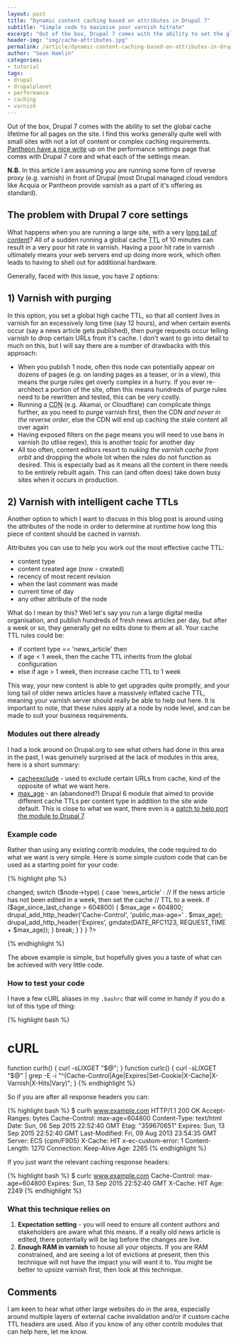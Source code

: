 ```yaml
---
layout: post
title: "Dynamic content caching based on attributes in Drupal 7"
subtitle: "Simple code to maximise your varnish hitrate"
excerpt: "Out of the box, Drupal 7 comes with the ability to set the global cache lifetime for all pages on the site, this often is not enough for complex sites."
header-img: "img/cache-attributes.jpg"
permalink: /article/dynamic-content-caching-based-on-attributes-in-drupal-7/
author: "Sean Hamlin"
categories:
- tutorial
tags:
- drupal
- drupalplanet
- performance
- caching
- varnish
---
```


Out of the box, Drupal 7 comes with the ability to set the global cache lifetime for all pages on the site. I find this works generally quite well with small sites with not a lot of content or complex caching requirements. <a href="https://pantheon.io/docs/articles/drupal/drupal-performance-and-caching-settings/">Pantheon have a nice write</a> up on the performance settings page that comes with Drupal 7 core and what each of the settings mean.

**N.B.** In this article I am assuming you are running some form of reverse proxy (e.g. varnish) in front of Drupal (most Drupal managed cloud vendors like Acquia or Pantheon provide varnish as a part of it's offering as standard).

## The problem with Drupal 7 core settings

What happens when you are running a large site, with a very <a href="https://en.wikipedia.org/wiki/Long_tail">long tail of content</a>? All of a sudden running a global cache <abbr title="Time To Live">TTL</abbr> of 10 minutes can result in a very poor hit rate in varnish. Having a poor hit rate in varnish ultimately means your web servers end up doing more work, which often leads to having to shell out for additional hardware.

Generally, faced with this issue, you have 2 options:

## 1) Varnish with purging

In this option, you set a global high cache TTL, so that all content lives in varnish for an excessively long time (say 12 hours), and when certain events occur (say a news article gets published), then purge requests occur telling varnish to drop certain URLs from it's cache. I don't want to go into detail to much on this, but I will say there are a number of drawbacks with this approach:

* When you publish 1 node, often this node can potentially appear on dozens of pages (e.g. on landing pages as a teaser, or in a view), this means the purge rules get overly complex in a hurry. If you ever re-architect a portion of the site, often this means hundreds of purge rules need to be rewritten and tested, this can be very costly.
* Running a <abbr title="Content Delivery Network">CDN</abbr> (e.g. Akamai, or Cloudflare) can complicate things further, as you need to purge varnish first, then the CDN *and never in the reverse order*, else the CDN will end up caching the stale content all over again
* Having exposed filters on the page means you will need to use bans in varnish (to utlise regex), this is another topic for another day
* All too often, content editors resort to *nuking the varnish cache from orbit* and dropping the whole lot when the rules do not function as desired. This is especially bad as it means all the content in there needs to be entirely rebuilt again. This can (and often does) take down busy sites when it occurs in production.

## 2) Varnish with intelligent cache TTLs

Another option to which I want to discuss in this blog post is around using the attributes of the node in order to determine at runtime how long this piece of content should be cached in varnish.

Attributes you can use to help you work out the most effective cache TTL:

* content type
* content created age (now - created)
* recency of most recent revision
* when the last comment was made
* current time of day
* any other attribute of the node

What do I mean by this? Well let's say you run a large digital media organisation, and publish hundreds of fresh news articles per day, but after a week or so, they generally get no edits done to them at all. Your cache TTL rules could be:

* if content type == 'news_article' then
* if age < 1 week, then the cache TTL inherits from the global configuration
* else if age > 1 week, then increase cache TTL to 1 week

This way, your new content is able to get upgrades quite promptly, and your long tail of older news articles have a massively inflated cache TTL, meaning your varnish server should really be able to help out here. It is important to note, that these rules apply at a node by node level, and can be made to suit your business requirements.

### Modules out there already

I had a look around on Drupal.org to see what others had done in this area in the past, I was genuinely surprised at the lack of modules in this area, here is a short summary:

* <a href="https://www.drupal.org/project/cacheexclude">cacheexclude</a> - used to exclude certain URLs from cache, kind of the opposite of what we want here.
* <a href="https://www.drupal.org/project/max_age">max_age</a> - an (abandoned?) Drupal 6 module that aimed to provide different cache TTLs per content type in addition to the site wide default. This is close to what we want, there even is a <a href="https://www.drupal.org/node/1322158">patch to help port the module to Drupal 7</a>. 

### Example code

Rather than using any existing contrib modules, the code required to do what we want is very simple. Here is some simple custom code that can be used as a starting point for your code:

{% highlight php %}
<?php
/**
 * Implements hook_page_build().
 *
 * Responsible for setting the cache TTL based on the content attributes.
 */
function MYMODULE_page_build(&$page) {
  $node = menu_get_object('node');
  if (user_is_anonymous() && isset($node)) {
    $age_since_last_change = REQUEST_TIME - $node->changed;

    switch ($node->type) {
      case 'news_article' :
        // If the news article has not been edited in a week, then set the cache
        // TTL to a week.
        if ($age_since_last_change > 604800) {
          $max_age = 604800;
          drupal_add_http_header('Cache-Control', 'public,max-age=' . $max_age);
          drupal_add_http_header('Expires', gmdate(DATE_RFC1123, REQUEST_TIME + $max_age));
        }
        break;
    }
  }
}
?>
{% endhighlight %}

The above example is simple, but hopefully gives you a taste of what can be achieved with very little code.

### How to test your code

I have a few cURL aliases in my <code>.bashrc</code> that will come in handy if you do a lot of this type of thing:

{% highlight bash %}
# cURL
function curlh() { curl -sLIXGET "$@"; }
function curlc() { curl -sLIXGET "$@" | grep -E -i "^(Cache-Control|Age|Expires|Set-Cookie|X-Cache|X-Varnish|X-Hits|Vary)"; }
{% endhighlight %}

So if you are after all response headers you can:

{% highlight bash %}
$ curlh www.example.com
HTTP/1.1 200 OK
Accept-Ranges: bytes
Cache-Control: max-age=604800
Content-Type: text/html
Date: Sun, 06 Sep 2015 22:52:40 GMT
Etag: "359670651"
Expires: Sun, 13 Sep 2015 22:52:40 GMT
Last-Modified: Fri, 09 Aug 2013 23:54:35 GMT
Server: ECS (cpm/F9D5)
X-Cache: HIT
x-ec-custom-error: 1
Content-Length: 1270
Connection: Keep-Alive
Age: 2265
{% endhighlight %}

If you just want the relevant caching response headers:

{% highlight bash %}
$ curlc www.example.com
Cache-Control: max-age=604800
Expires: Sun, 13 Sep 2015 22:52:40 GMT
X-Cache: HIT
Age: 2249
{% endhighlight %}

### What this technique relies on

1. **Expectation setting** - you will need to ensure all content authors and stakeholders are aware what this means. If a really old news article is edited, there potentially will be lag before the changes are live.
1. **Enough RAM in varnish** to house all your objects. If you are RAM constrained, and are seeing a lot of evictions at present, then this technique will not have the impact you will want it to. You might be better to upsize varnish first, then look at this technique.

## Comments

I am keen to hear what other large websites do in the area, especially around multiple layers of external cache invalidation and/or if custom cache TTL headers are used. Also if you know of any other contrib modules that can help here, let me know.
